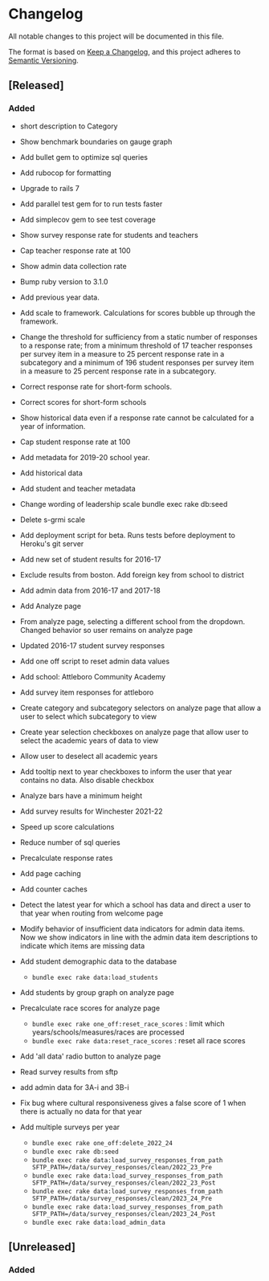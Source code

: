 # Changelog

All notable changes to this project will be documented in this file.

The format is based on [Keep a Changelog](https://keepachangelog.com/en/1.0.0/),
and this project adheres to [Semantic Versioning](https://semver.org/spec/v2.0.0.html).

## [Released]

### Added

- short description to Category
- Show benchmark boundaries on gauge graph
- Add bullet gem to optimize sql queries
- Add rubocop for formatting
- Upgrade to rails 7
- Add parallel test gem for to run tests faster
- Add simplecov gem to see test coverage
- Show survey response rate for students and teachers
- Cap teacher response rate at 100
- Show admin data collection rate
- Bump ruby version to 3.1.0
- Add previous year data.
- Add scale to framework. Calculations for scores bubble up through the framework.
- Change the threshold for sufficiency from a static number of responses to a response rate; from a minimum threshold of 17 teacher responses per survey item in a measure to 25 percent response rate in a subcategory and a minimum of 196 student responses per survey item in a measure to 25 percent response rate in a subcategory.
- Correct response rate for short-form schools.
- Correct scores for short-form schools
- Show historical data even if a response rate cannot be calculated for a year of information.
- Cap student response rate at 100
- Add metadata for 2019-20 school year.
- Add historical data
- Add student and teacher metadata
- Change wording of leadership scale
  bundle exec rake db:seed
- Delete s-grmi scale
- Add deployment script for beta. Runs tests before deployment to Heroku's git server
- Add new set of student results for 2016-17
- Exclude results from boston. Add foreign key from school to district
- Add admin data from 2016-17 and 2017-18

- Add Analyze page
- From analyze page, selecting a different school from the dropdown. Changed behavior so user remains on analyze page
- Updated 2016-17 student survey responses
- Add one off script to reset admin data values
- Add school: Attleboro Community Academy
- Add survey item responses for attleboro
- Create category and subcategory selectors on analyze page that allow a user to select which subcategory to view
- Create year selection checkboxes on analyze page that allow user to select the academic years of data to view
- Allow user to deselect all academic years
- Add tooltip next to year checkboxes to inform the user that year contains no data. Also disable checkbox
- Analyze bars have a minimum height
- Add survey results for Winchester 2021-22
- Speed up score calculations
- Reduce number of sql queries
- Precalculate response rates
- Add page caching
- Add counter caches
- Detect the latest year for which a school has data and direct a user to that year when routing from welcome page
- Modify behavior of insufficient data indicators for admin data items. Now we show indicators in line with the admin data item descriptions to indicate which items are missing data
- Add student demographic data to the database
  + `bundle exec rake data:load_students`
- Add students by group graph on analyze page
- Precalculate race scores for analyze page
  + `bundle exec rake one_off:reset_race_scores` : limit which years/schools/measures/races are processed
  + `bundle exec rake data:reset_race_scores`  : reset all race scores
- Add 'all data' radio button to analyze page
- Read survey results from sftp
- add admin data for 3A-i and 3B-i
- Fix bug where cultural responsiveness gives a false score of 1 when there is actually no data for that year
- Add multiple surveys per year
  + `bundle exec rake one_off:delete_2022_24`
  + `bundle exec rake db:seed`
  + `bundle exec rake data:load_survey_responses_from_path  SFTP_PATH=/data/survey_responses/clean/2022_23_Pre`
  + `bundle exec rake data:load_survey_responses_from_path  SFTP_PATH=/data/survey_responses/clean/2022_23_Post`
  + `bundle exec rake data:load_survey_responses_from_path  SFTP_PATH=/data/survey_responses/clean/2023_24_Pre`
  + `bundle exec rake data:load_survey_responses_from_path  SFTP_PATH=/data/survey_responses/clean/2023_24_Post`
  + `bundle exec rake data:load_admin_data`

## [Unreleased]

### Added

